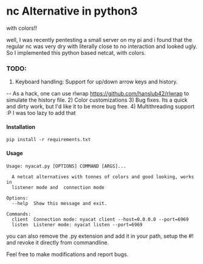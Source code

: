 # nc Alternative in python3
with colors!!

well, I was recently pentesting a small server on my pi and i found that the regular nc was very dry with literally close to no interaction and looked ugly. 
So I implemented this python based netcat, with colors.

### TODO:
1) Keyboard handling: Support for up/down arrow keys and history. 

-- As a hack, one can use rlwrap https://github.com/hanslub42/rlwrap to simulate the history file. 
2) Color customizations 
3) Bug fixes. Its a quick and dirty work, but I'd like it to be more bug free.
4) Multithreading support :P I was too lazy to add that 

#### Installation
`
pip install -r requirements.txt
`

#### Usage
```
Usage: nyacat.py [OPTIONS] COMMAND [ARGS]...

  A netcat alternatives with tonnes of colors and good looking, works in
  listener mode and  connection mode

Options:
  --help  Show this message and exit.

Commands:
  client  Connection mode: nyacat client --host=0.0.0.0 --port=6969
  listen  Listener mode: nyacat listen --port=6969
 ```

you can also remove the .py extension and add it in your path, setup the #! and revoke it directly from commandline.

Feel free to make modifications and report bugs.
